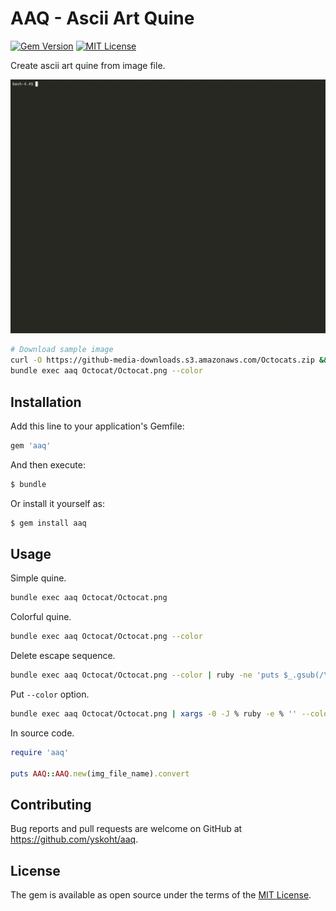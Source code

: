 
# AAQ - Ascii Art Quine

[![Gem Version](https://badge.fury.io/rb/aaq.svg)](https://badge.fury.io/rb/aaq)
[![MIT License](https://img.shields.io/github/license/mashape/apistatus.svg)](LICENSE)

Create ascii art quine from image file.

![Demo.gif](https://github.com/yskoht/aaq/raw/gif/demo.gif)

```sh
# Download sample image
curl -O https://github-media-downloads.s3.amazonaws.com/Octocats.zip && unzip Octocats.zip
bundle exec aaq Octocat/Octocat.png --color
```

## Installation

Add this line to your application's Gemfile:

```ruby
gem 'aaq'
```

And then execute:

```sh
$ bundle
```

Or install it yourself as:

```sh
$ gem install aaq
```

## Usage

Simple quine.

```sh
bundle exec aaq Octocat/Octocat.png 
```

Colorful quine.

```sh
bundle exec aaq Octocat/Octocat.png --color
```

Delete escape sequence.

```sh
bundle exec aaq Octocat/Octocat.png --color | ruby -ne 'puts $_.gsub(/\e.*?m/, "")' | ruby
```

Put `--color` option.

```sh
bundle exec aaq Octocat/Octocat.png | xargs -0 -J % ruby -e % '' --color
```

In source code.

```ruby
require 'aaq'

puts AAQ::AAQ.new(img_file_name).convert
```

## Contributing

Bug reports and pull requests are welcome on GitHub at https://github.com/yskoht/aaq.

## License

The gem is available as open source under the terms of the [MIT License](https://opensource.org/licenses/MIT).
